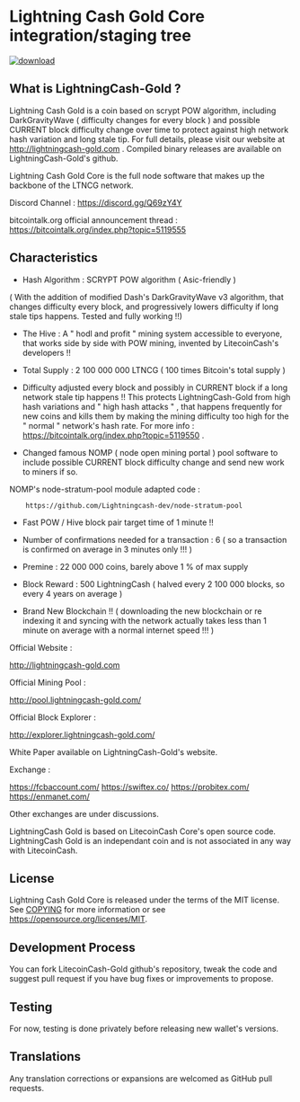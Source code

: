 Lightning Cash Gold Core integration/staging tree
===========================================

<a href="https://imgbb.com/"><img src="https://i.ibb.co/RvyqxKN/bitcoin.png" alt="download" border="0"></a>

What is LightningCash-Gold ?
----------------------

Lightning Cash Gold is a coin based on scrypt POW algorithm, including DarkGravityWave ( difficulty changes for every block ) and possible CURRENT block difficulty change over time to protect against high network hash variation and long stale tip. For full details, please visit our website at http://lightningcash-gold.com . Compiled binary releases are available on LightningCash-Gold's github.

Lightning Cash Gold Core is the full node software that makes up the backbone of the LTNCG network.


Discord Channel : https://discord.gg/Q69zY4Y


bitcointalk.org official announcement thread : https://bitcointalk.org/index.php?topic=5119555




Characteristics
---------------------------------------------------------------------------


- Hash Algorithm : SCRYPT POW algorithm    ( Asic-friendly )

( With the addition of modified Dash's DarkGravityWave v3 algorithm, that changes difficulty every block, and progressively lowers difficulty if long stale tips happens. Tested and fully working !!)

- The Hive : A " hodl and profit " mining system accessible to everyone, that works side by side with POW mining, invented by  LitecoinCash's developers !!

- Total Supply : 2 100 000 000 LTNCG ( 100 times Bitcoin's total supply )

- Difficulty adjusted every block and possibly in CURRENT block if a long network stale tip happens !! This protects LightningCash-Gold from high hash variations and " high hash attacks " , that happens frequently for new coins and kills them by making the mining difficulty too high for the " normal " network's hash rate. For more info :
		https://bitcointalk.org/index.php?topic=5119550 .

- Changed famous NOMP ( node open mining portal ) pool software to include possible CURRENT block difficulty change and send new work to miners if so.

NOMP's node-stratum-pool module adapted code : 

		https://github.com/Lightningcash-dev/node-stratum-pool

- Fast POW / Hive block pair target time of 1 minute !! 

- Number of confirmations needed for a transaction : 6  ( so a transaction is confirmed on average in 3 minutes only !!! )

- Premine : 22 000 000 coins, barely above 1 % of max supply

- Block Reward : 500 LightningCash ( halved every 2 100 000 blocks, so every 4 years on average )

- Brand New Blockchain !!  ( downloading the new blockchain or re indexing it and syncing with the network actually takes less than 1 minute on average with a normal internet speed !!! )


Official Website :

http://lightningcash-gold.com



Official Mining Pool :

http://pool.lightningcash-gold.com/



Official Block Explorer :

http://explorer.lightningcash-gold.com/




White Paper available on LightningCash-Gold's website.



Exchange : 

https://fcbaccount.com/
https://swiftex.co/
https://probitex.com/
https://enmanet.com/

Other exchanges are under discussions.


LightningCash Gold is based on LitecoinCash Core's open source code.
LightningCash Gold is an independant coin and is not associated in any way with LitecoinCash.


License
-------

Lightning Cash Gold Core is released under the terms of the MIT license. See [COPYING](COPYING) for more
information or see https://opensource.org/licenses/MIT.

Development Process
-------------------

You can fork LitecoinCash-Gold github's repository, tweak the code and suggest pull request if you have bug fixes or improvements to propose.

Testing
-------

For now, testing is done privately before releasing new wallet's versions.

Translations
------------

Any translation corrections or expansions are welcomed as GitHub pull requests.

